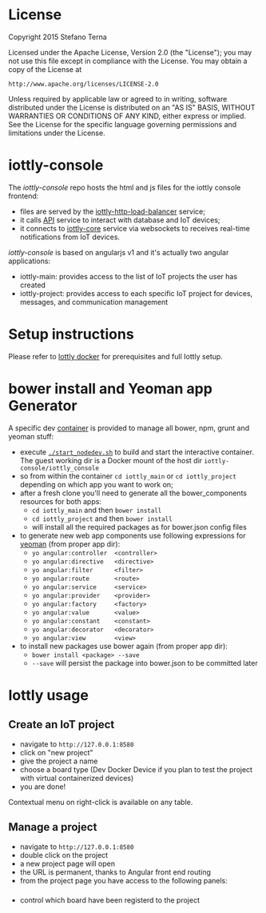 # License

Copyright 2015 Stefano Terna

Licensed under the Apache License, Version 2.0 (the "License");
you may not use this file except in compliance with the License.
You may obtain a copy of the License at

    http://www.apache.org/licenses/LICENSE-2.0

Unless required by applicable law or agreed to in writing, software
distributed under the License is distributed on an "AS IS" BASIS,
WITHOUT WARRANTIES OR CONDITIONS OF ANY KIND, either express or implied.
See the License for the specific language governing permissions and
limitations under the License.

# iottly-console
The *iottly-console* repo hosts the html and js files for the iottly console frontend:
- files are served by the [iottly-http-load-balancer](https://github.com/iottly/iottly-http-load-balancer) service;
- it calls [API](https://github.com/iottly/iottly-core) service to interact with database and IoT devices;
- it connects to [iottly-core](https://github.com/iottly/iottly-core) service via websockets to receives real-time notifications from IoT devices.

*iottly-console* is based on angularjs v1 and it's actually two angular applications:
- iottly-main: provides access to the list of IoT projects the user has created
- iottly-project: provides access to each specific IoT project for devices, messages, and communication management

# Setup instructions

Please refer to [Iottly docker](https://github.com/iottly/iottly-docker) for prerequisites and full Iottly setup.

# bower install and Yeoman app Generator 

A specific dev [container](https://github.com/iottly/iottly-console/blob/mvcangular/Dockerfile) is provided to manage all bower, npm, grunt and yeoman stuff:
- execute [`./start_nodedev.sh`](https://github.com/iottly/iottly-console/blob/mvcangular/start_nodedev.sh) to build and start the interactive container. The guest working dir is a Docker mount of the host dir `iottly-console/iottly_console`
- so from within the container `cd iottly_main` or `cd iottly_project` depending on which app you want to work on;
- after a fresh clone you'll need to generate all the bower_components resources for both apps:
  - `cd iottly_main` and then `bower install`
  - `cd iottly_project` and then `bower install`
  - will install all the required packages as for bower.json config files
- to generate new web app components use following expressions for [yeoman](https://github.com/yeoman/generator-angular) (from proper app dir):
  - `yo angular:controller  <controller>`
  - `yo angular:directive   <directive>`
  - `yo angular:filter      <filter>`
  - `yo angular:route       <route>` 
  - `yo angular:service     <service>`  
  - `yo angular:provider    <provider>`
  - `yo angular:factory     <factory>`
  - `yo angular:value       <value>`
  - `yo angular:constant    <constant>`
  - `yo angular:decorator   <decorator>`
  - `yo angular:view        <view>`
- to install new packages use bower again (from proper app dir):
  - `bower install <package> --save`
  - `--save` will persist the package into bower.json to be committed later

# Iottly usage

## Create an IoT project
- navigate to `http://127.0.0.1:8580`
- click on "new project"
- give the project a name
- choose a board type (Dev Docker Device if you plan to test the project with virtual containerized devices)
- you are done!

Contextual menu on right-click is available on any table.



## Manage a project
- navigate to `http://127.0.0.1:8580`
- double click on the project 
- a new project page will open
- the URL is permanent, thanks to Angular front end routing
- from the project page you have access to the following panels:

### 
  - control which board have been registerd to the project
